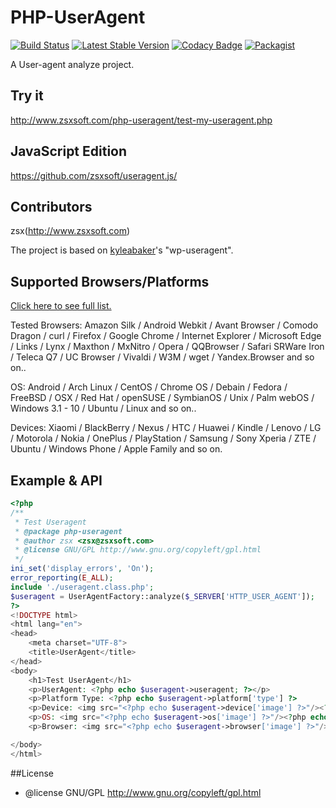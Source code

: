 # PHP-UserAgent
[![Build Status](https://travis-ci.org/zsxsoft/php-useragent.svg)](https://travis-ci.org/zsxsoft/php-useragent)
[![Latest Stable Version](https://poser.pugx.org/zsxsoft/php-useragent/v/stable.png)](https://packagist.org/packages/zsxsoft/php-useragent)
[![Codacy Badge](https://api.codacy.com/project/badge/grade/ade685edac6c4b86913c1b9785612a10)](https://www.codacy.com/app/zsxsoft/php-useragent)
[![Packagist](https://img.shields.io/packagist/dt/zsxsoft/php-useragent.svg)](https://packagist.org/packages/zsxsoft/php-useragent)

A User-agent analyze project.

## Try it

http://www.zsxsoft.com/php-useragent/test-my-useragent.php

## JavaScript Edition

[https://github.com/zsxsoft/useragent.js/ ](https://github.com/zsxsoft/useragent.js)

## Contributors
zsx(http://www.zsxsoft.com)

The project is based on [kyleabaker](http://www.kyleabaker.com/goodies/coding/wp-useragent/)'s "wp-useragent".

## Supported Browsers/Platforms

[Click here to see full list.](http://project.zsxsoft.com/useragent.js/supported.html)

Tested Browsers: Amazon Silk / Android Webkit / Avant Browser / Comodo Dragon / curl / Firefox / Google Chrome / Internet Explorer / Microsoft Edge / Links / Lynx / Maxthon / MxNitro / Opera / QQBrowser / Safari SRWare Iron / Teleca Q7 / UC Browser / Vivaldi / W3M / wget / Yandex.Browser and so on.. 

OS: Android / Arch Linux / CentOS / Chrome OS / Debain / Fedora / FreeBSD / OSX / Red Hat / openSUSE / SymbianOS / Unix / Palm webOS / Windows 3.1 - 10 / Ubuntu / Linux and so on..

Devices: Xiaomi / BlackBerry / Nexus / HTC / Huawei / Kindle / Lenovo / LG / Motorola / Nokia / OnePlus / PlayStation / Samsung / Sony Xperia / ZTE / Ubuntu / Windows Phone / Apple Family and so on.


## Example &amp; API
```php
<?php
/**
 * Test Useragent
 * @package php-useragent
 * @author zsx <zsx@zsxsoft.com>
 * @license GNU/GPL http://www.gnu.org/copyleft/gpl.html
 */
ini_set('display_errors', 'On');
error_reporting(E_ALL);
include './useragent.class.php';
$useragent = UserAgentFactory::analyze($_SERVER['HTTP_USER_AGENT']);
?>
<!DOCTYPE html>
<html lang="en">
<head>
	<meta charset="UTF-8">
	<title>UserAgent</title>
</head>
<body>
    <h1>Test UserAgent</h1>
    <p>UserAgent: <?php echo $useragent->useragent; ?></p>
    <p>Platform Type: <?php echo $useragent->platform['type'] ?>
    <p>Device: <img src="<?php echo $useragent->device['image'] ?>"/><?php echo $useragent->device['title'] ?> </p>
    <p>OS: <img src="<?php echo $useragent->os['image'] ?>"/><?php echo $useragent->os['title'] ?> (Name = <?php echo $useragent->os['name'] ?>, Version = <?php echo $useragent->os['version'] ?>)</p>
    <p>Browser: <img src="<?php echo $useragent->browser['image'] ?>"/><?php echo $useragent->browser['title'] ?> (Name = <?php echo $useragent->browser['name'] ?>, Version = <?php echo $useragent->browser['version'] ?>)</p>

</body>
</html>
```

##License
 * @license GNU/GPL http://www.gnu.org/copyleft/gpl.html
